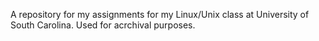 A repository for my assignments for my Linux/Unix class at University of South Carolina.
Used for acrchival purposes.
